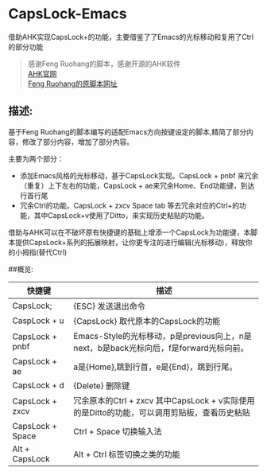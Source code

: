 # CapsLock-Emacs

借助AHK实现CapsLock+的功能，主要借鉴了了Emacs的光标移动和复用了Ctrl的部分功能

> 感谢Feng Ruohang的脚本，感谢开源的AHK软件  
> [AHK官网][AHK官网]  
> [Feng Ruohang的原脚本网址][Feng Ruohang的原脚本网址]  

## 描述:

  基于Feng Ruohang的脚本编写的适配Emacs方向按键设定的脚本,精简了部分内容，修改了部分内容，增加了部分内容。

主要为两个部分：

- 添加Emacs风格的光标移动，基于CapsLock实现。CapsLock + pnbf 来冗余（重复）上下左右的功能，CapsLock + ae来冗余Home、End功能键，到达行首行尾
- 冗余Ctrl的功能。CapsLock + zxcv Space tab 等去冗余对应的Ctrl+的功能，其中CapsLock+v使用了Ditto，来实现历史粘贴的功能。

借助与AHK可以在不破坏原有快捷键的基础上增添一个CapsLock为功能键，本脚本提供CapsLock+系列的拓展映射，让你更专注的进行编辑(光标移动)，释放你的小拇指(替代Ctrl)     

##概览:        

| 快捷键           | 描述                                                         |
| ---------------- | ------------------------------------------------------------ |
| CapsLock;        | {ESC}  发送退出命令                                          |
| CaspLock + u     | {CapsLock} 取代原本的CapsLock的功能                          |
| CapsLock + pnbf  | Emacs-Style的光标移动，p是previous向上，n是next，b是back光标向后，f是forward光标向前。 |
| CapsLock + ae    | a是{Home},跳到行首，e是{End}，跳到行尾。                     |
| CapsLock + d     | {Delete} 删除键                                              |
| CapsLock + zxcv  | 冗余原本的Ctrl + zxcv 其中CapsLock + v实际使用的是Ditto的功能，可以调用剪贴板，查看历史粘贴 |
| CapsLock + Space | Ctrl + Space 切换输入法                                      |
| Alt + CapsLock   | Alt + Ctrl 标签切换之类的功能                                |

[AHK官网]: https://autohotkey.com/
[Feng Ruohang的原脚本网址]: https://github.com/Vonng/Capslock/blob/master/win/CapsLock.ahk